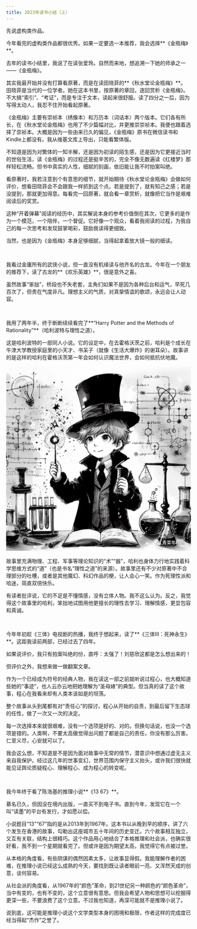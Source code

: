 ```yaml
---
title: 2023年读书小结（上）
---
```


先说虚构类作品。

今年看完的虚构类作品都很优秀。如果一定要选一本推荐，我会选择**《金瓶梅》**。

去年的读书小结里，我说了在读张爱玲。自然而来地，想追溯一下她的师承之一——《金瓶梅》。

其实我最开始并没有打算看原著，而是在读田晓菲的**《秋水堂论金瓶梅》**。田晓菲是当代的一位学者。她在这本书里，按原著的章回，逐回赏析《金瓶梅》。不大搞“索引”、“考证”，而是专注于文本，读起来很舒服。读了四分之一后，因为写得太动人，我忍不住开始看起原著。

《金瓶梅》主要有崇祯本（绣像本）和万历本（词话本）两个版本。它们各有所长，在《秋水堂论金瓶梅》也用了不少篇幅对比，并更推崇崇祯本。我便也跟着选择了崇祯本。大概是因为一些由来已久的偏见，《金瓶梅》原书在微信读书和Kindle上都没有。我从维基文库上导出，只能看繁体版。

不知道是因为对繁体的一知半解，还是因为初读的陌生感，还是因为它更接近当时的世俗生活，读《金瓶梅》的过程还是挺辛苦的，完全不像无数遍读《红楼梦》那样轻松流畅。但书中真实的人性，细腻的刻画，依旧能让我不时拍案叫绝。

看原著时，我若注意到个有意思的细节，就开始期待《秋水堂论金瓶梅》会做如何评价，想看田晓菲会不会跟我一样抓到这个点。若是提到了，就有知己之感；若是没提到，那就更加得意。每看完一回原著，就会看一章赏析，就像把它当作是艰难阅读后的奖赏。

这种“开着弹幕”阅读的经历中，其实解说本身的参考价值倒在其次，它更多的是作为一个模范，一个陪伴，一个督促。它好像一个观众，看着我阅读的过程，为我自己的每一次思考和发现鼓掌喝彩，鼓励我读得更细致。

当然，也是因为《金瓶梅》本身足够细腻，当得起拿着放大镜一般的细读。

<br/>

我看过金庸所有的武侠小说，但一直没有机缘读与他齐名的古龙。今年在一个朋友的推荐下，读了古龙的**《欢乐英雄》**，很是意外之喜。

虽然故事“笨拙”，桥段也不失老套，主角们如果不是因为各种后台和运气，早死几百次了，但贵在气度非凡。理想主义的气质，对真挚情谊的歌颂，永远会让人动容。

<br/>

我用了两年半，终于断断续续看完了**“Harry Potter and the Methods of Rationality”**（哈利波特与理性之道）。

这是哈利波特的一部同人小说。它的设定中，在去霍格沃茨之前，哈利是个成长在牛津大学教授家庭里的小天才、书呆子（就像《生活大爆炸》的谢耳朵）。故事讲的是这样的哈利在霍格沃茨第一年会如何认识魔法世界，会如何抵抗伏地魔。

![](/assets/images/2023-12-25-read-1.JPG)

故事里充满物理、工程、军事等理论知识的“术”“器”，哈利也身体力行地实践着科学思维方式的“道”（也是书名“理性之道”的来源）。故事里还有不少对原著中不合理部分的吐槽，或者是其他魔幻、科幻作品的梗，让人会心一笑。作为死理性派和哈迷，简直双倍快乐。

有读者批评说，它的不足是不懂情感，没有立体人物。我不这么认为。反之，我觉得这个故事里的哈利，笨拙地试图用他更擅长的理性去学习、理解情感，更显包容和真诚。

<br/>

今年年初趁《三体》电视剧的热播，我终于想起来，读了**《三体Ⅲ：死神永生》**。这距我读前两部，已经过去了四年。

如果说评价，我只有拍案叫绝的份，直呼：太强了！刘慈欣这都是怎么想出来的！

但评价之外，我想来做一做翻案文章。

作为一个已经成为符号的经典人物，我在读这一部之前就听说过程心，也大概知道些她的“事迹”，也人云亦云地把她理解为“圣母婊”的典型。但当真的读了这个故事，程心在我看来却有人类本该如是的坦荡。

整个故事从头到尾都有对“责任心”的探讨，程心从开始的自责，到最后留下生态球的任性，做了一次又一次的决定。

每一次选择本来就很艰难，没有一个选项是好的、对的。但换句话说，也没一个选项是错的。人类啊，不要太高傲觉得出问题了都是自己的责任，你没有那么厉害。仁至义尽，心安就可以了。

我会这么想，不知道是不是因为面对故事中无常的情节，潜意识中想通过虚无主义来自我保护。经过这几年的世事变幻，世界范围内保守主义抬头，或许我们很快就能见证舆论质疑程心、理解程心、成为程心的转变呢。

<br/>

我今年终于看了陈浩基的推理小说**《13 67》**。

慕名已久，但因没在境内出版，一直买不到电子书。直到今年，发现它在一个叫“读墨”的平台有发行，才如愿以偿。

小说题目“13”“67”指的是从2013年到1967年。这本书以从晚到早的顺序，讲了六个发生在香港的故事，勾勒出这座城市五十年间的历史变迁。六个故事相互独立，又互有关联，结构上很精巧。这个作品用心地结合了本格推理和社会派，也确实很好看，我不到一个星期就看完了。但或许是因为期望太高，我觉得它有点被过誉。

从本格的角度看，有些阴谋的偶然因素太多，让故事显得假。我能理解作者的困难，在推理小说已经这么成熟的今天，要找到既让读者眼前一亮、又浑然天成的创意，谈何容易。

从社会派的角度看，从1967年的“颜色”革命，到21世纪另一种颜色的“颜色革命”，当中有变的，也有不变的，这个立意很有意思。但我会希望人物和思想可以挖掘得更深一些，不要浪费了这个立意。不过我也知道，再深可能就不是推理小说了。

说到底，这可能是推理小说这个文学类型本身的困境和极限，作者这样的完成度已经当得起“杰作”之誉了。
